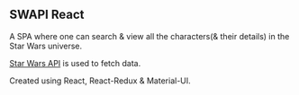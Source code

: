 ## SWAPI React

A SPA where one can search & view all the characters(& their details) in the Star Wars universe. 

[Star Wars API](https://swapi.co/) is used to fetch data.
 
Created using React, React-Redux & Material-UI.
